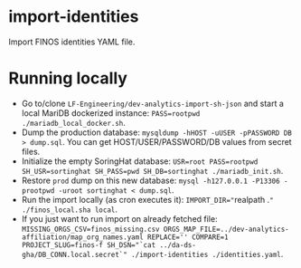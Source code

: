 # import-identities

Import FINOS identities YAML file.

# Running locally

- Go to/clone `LF-Engineering/dev-analytics-import-sh-json` and start a local MariDB dockerized instance: `PASS=rootpwd ./mariadb_local_docker.sh`.
- Dump the production database: `mysqldump -hHOST -uUSER -pPASSWORD DB > dump.sql`. You can get HOST/USER/PASSWORD/DB values from secret files.
- Initialize the empty SoringHat database: `USR=root PASS=rootpwd SH_USR=sortinghat SH_PASS=pwd SH_DB=sortinghat ./mariadb_init.sh`.
- Restore `prod` dump on this new database: `mysql -h127.0.0.1 -P13306 -prootpwd -uroot sortinghat < dump.sql`.
- Run the import locally (as cron executes it): `IMPORT_DIR="`realpath .`" ./finos_local.sha local`.
- If you just want to run import on already fetched file: `` MISSING_ORGS_CSV=finos_missing.csv ORGS_MAP_FILE=../dev-analytics-affiliation/map_org_names.yaml REPLACE='' COMPARE=1 PROJECT_SLUG=finos-f SH_DSN="`cat ../da-ds-gha/DB_CONN.local.secret`" ./import-identities ./identities.yaml ``.

